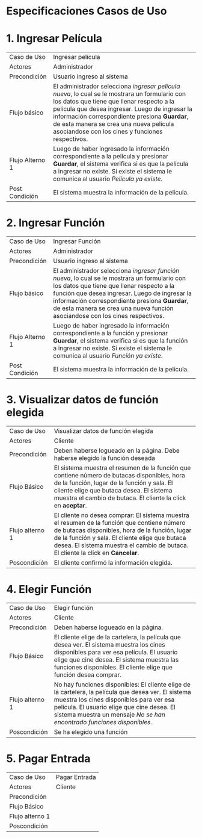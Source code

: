 # Especificaciones Casos de Uso

# 1. Ingresar Película

<table>
  <tr>
    <td>Caso de Uso</td>
    <td>Ingresar película</td>
  </tr>
  <tr>
    <td>Actores</td>
    <td>Administrador</td>
  </tr>
  <tr>
    <td>Precondición</td>
    <td>Usuario ingreso al sistema</td>
  </tr>
  <tr>
    <td>Flujo básico</td>
    <td>El administrador selecciona <i>ingresar película nueva</i>, lo cual se le mostrara un formulario con los datos que tiene que llenar respecto a la pelicula que desea ingresar. Luego de ingresar la información  correspondiente presiona <b>Guardar</b>, de esta manera se crea una nueva pelicula asociandose con los cines y funciones respectivos.</td>
  </tr>
  <tr>
    <td>Flujo Alterno 1</td>
    <td>Luego de haber ingresado la información  correspondiente a la película y presionar <b>Guardar</b>, el sistema verifica si es que la película a ingresar no existe. Si existe el sistema le comunica al usuario <i>Película ya existe</i>.</td>
  </tr>
  <tr>
    <td>Post Condición</td>
    <td>El sistema muestra la información de la película.</td>
  </tr>
</table>


# 2. Ingresar Función

<table>
  <tr>
    <td>Caso de Uso</td>
    <td>Ingresar Función</td>
  </tr>
  <tr>
    <td>Actores</td>
    <td>Administrador</td>
  </tr>
  <tr>
    <td>Precondición</td>
    <td>Usuario ingreso al sistema</td>
  </tr>
  <tr>
    <td>Flujo básico</td>
    <td>El administrador selecciona <i>ingresar función nueva</i>, lo cual se le mostrara un formulario con los datos que tiene que llenar respecto a la función que desea ingresar. Luego de ingresar la información  correspondiente presiona <b>Guardar</b>, de esta manera se crea una nueva función asociandose con los cines respectivos.</td>
  </tr>
  <tr>
    <td>Flujo Alterno 1</td>
    <td>Luego de haber ingresado la información  correspondiente a la función y presionar <b>Guardar</b>, el sistema verifica si es que la función a ingresar no existe. Si existe el sistema le comunica al usuario <i>Función ya existe</i>.</td>
  </tr>
  <tr>
    <td>Post Condición</td>
    <td>El sistema muestra la información de la película.</td>
  </tr>
</table>


# 3. Visualizar datos de función elegida

<table>
  <tr>
    <td>Caso de Uso</td>
    <td>Visualizar datos de función elegida</td>
  </tr>
  <tr>
    <td>Actores</td>
    <td>Cliente</td>
  </tr>
  <tr>
    <td>Precondición</td>
    <td>Deben haberse logueado en la página. Debe haberse elegido la función deseada</td>
  </tr>
  <tr>
    <td>Flujo Básico</td>
    <td>El sistema muestra el resumen de la función que contiene número de butacas disponibles, hora de la función, lugar de la función y sala. El cliente elige que butaca desea. El sistema muestra el cambio de butaca. El cliente la click en <b>aceptar</b>.</td>
  </tr>
  <tr>
    <td>Flujo alterno 1</td>
    <td> El cliente no desea comprar: El sistema muestra el resumen de la función que contiene número de butacas disponibles, hora de la función, lugar de la función y sala. El cliente elige que butaca desea. El sistema muestra el cambio de butaca. El cliente la click en <b>Cancelar</b>.</td>
  </tr>
  <tr>
    <td>Poscondición</td>
    <td>El cliente confirmó la información elegida.</td>
  </tr>
</table>


# 4. Elegir Función

<table>
  <tr>
    <td>Caso de Uso</td>
    <td>Elegir función</td>
  </tr>
  <tr>
    <td>Actores</td>
    <td>Cliente</td>
  </tr>
  <tr>
    <td>Precondición</td>
    <td>Deben haberse logueado en la página.</td>
  </tr>
  <tr>
    <td>Flujo Básico</td>
    <td>El cliente elige de la cartelera, la película que desea ver. El sistema muestra los cines disponibles para ver esa película. El usuario elige que cine desea. El sistema muestra las funciones disponibles. El cliente elige que función desea comprar.</td>
  </tr>
  <tr>
    <td>Flujo alterno 1</td>
    <td>No hay funciones disponibles: El cliente elige de la cartelera, la película que desea ver. El sistema muestra los cines disponibles para ver esa película. El usuario elige que cine desea. El sistema muestra un mensaje <i>No se han encontrado funciones disponibles</i>.</td>
  </tr>
  <tr>
    <td>Poscondición</td>
    <td>Se ha elegido una función</td>
  </tr>
</table>

# 5. Pagar Entrada

<table>
  <tr>
    <td>Caso de Uso</td>
    <td>Pagar Entrada</td>
  </tr>
  <tr>
    <td>Actores</td>
    <td>Cliente</td>
  </tr>
  <tr>
    <td>Precondición</td>
    <td></td>
  </tr>
  <tr>
    <td>Flujo Básico</td>
    <td></td>
  </tr>
  <tr>
    <td>Flujo alterno 1</td>
    <td></td>
  </tr>
  <tr>
    <td>Poscondición</td>
    <td></td>
  </tr>
</table>
